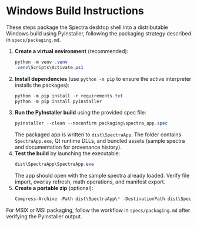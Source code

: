 # Windows Build Instructions

These steps package the Spectra desktop shell into a distributable Windows build using PyInstaller, following the packaging strategy described in `specs/packaging.md`.

1. **Create a virtual environment** (recommended):
   ```powershell
   python -m venv .venv
   .venv\Scripts\Activate.ps1
   ```
2. **Install dependencies** (use `python -m pip` to ensure the active
   interpreter installs the packages):
   ```powershell
   python -m pip install -r requirements.txt
   python -m pip install pyinstaller
   ```
3. **Run the PyInstaller build** using the provided spec file:
   ```powershell
   pyinstaller --clean --noconfirm packaging\spectra_app.spec
   ```
   The packaged app is written to `dist\SpectraApp`.  The folder contains `SpectraApp.exe`, Qt runtime DLLs, and bundled assets (sample spectra and documentation for provenance history).
4. **Test the build** by launching the executable:
   ```powershell
   dist\SpectraApp\SpectraApp.exe
   ```
   The app should open with the sample spectra already loaded.  Verify file import, overlay refresh, math operations, and manifest export.
5. **Create a portable zip** (optional):
   ```powershell
   Compress-Archive -Path dist\SpectraApp\* -DestinationPath dist\SpectraApp_portable.zip
   ```

For MSIX or MSI packaging, follow the workflow in `specs/packaging.md` after verifying the PyInstaller output.
